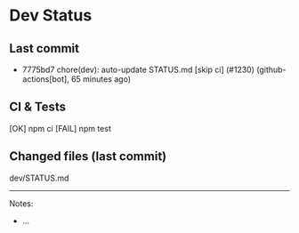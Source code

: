 # Dev Status

## Last commit
- 7775bd7 chore(dev): auto-update STATUS.md [skip ci] (#1230) (github-actions[bot], 65 minutes ago)
## CI & Tests
[OK] npm ci
[FAIL] npm test

## Changed files (last commit)
dev/STATUS.md

---
Notes:
- ...
